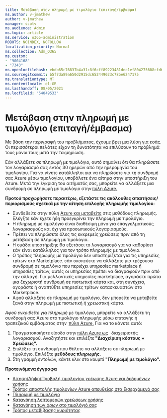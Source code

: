 ```yaml
---
title: Μετάβαση στην πληρωμή με τιμολόγιο (επιταγή/έμβασμα)
ms.author: v-jmathew
author: v-jmathew
manager: scotv
ms.audience: Admin
ms.topic: article
ms.service: o365-administration
ROBOTS: NOINDEX, NOFOLLOW
localization_priority: Normal
ms.collection: Adm_O365
ms.custom:
- "9004168"
- "7343"
ms.openlocfilehash: ebdb65c76837b4a31c8f6cff89223481dec1ef804275608cfd60986a4f089204
ms.sourcegitcommit: b5f7da89a650d2915dc652449623c78be6247175
ms.translationtype: MT
ms.contentlocale: el-GR
ms.lasthandoff: 08/05/2021
ms.locfileid: "54049533"
---
```

# <a name="switch-to-pay-by-invoice-chequewire-transfer"></a>Μετάβαση στην πληρωμή με τιμολόγιο (επιταγή/έμβασμα)

Με βάση την περιγραφή του προβλήματος, έχουμε βρει μια λύση για εσάς. Οι περισσότεροι πελάτες είχαν τη δυνατότητα να επιλύσουν το πρόβλημά τους μόνοι τους μετά την τεκμηρίωση.

Εάν αλλάξετε σε πληρωμή με τιμολόγιο, αυτό σημαίνει ότι θα πληρώσετε τον λογαριασμό σας εντός 30 ημερών από την ημερομηνία του τιμολογίου. Για να γίνετε κατάλληλοι για να πληρώσετε για τη συνδρομή σας Azure μέσω τιμολογίου, υποβάλετε ένα αίτημα στην υποστήριξη του Azure. Μετά την έγκριση του αιτήματός σας, μπορείτε να αλλάξετε μια συνδρομή σε πληρωμή με τιμολόγιο στην [πύλη Azure.](https://portal.azure.com/)

**Προτού προχωρήσετε περαιτέρω, εξετάστε τις ακόλουθες απαιτήσεις/περιορισμούς σχετικά με την αίτηση επιλογής πληρωμής τιμολογίου:**

- Συνδεθείτε στην πύλη [Azure και μεταβείτε](https://portal.azure.com/) στις μεθόδους πληρωμής. Ελέγξτε εάν έχετε ήδη προεγκρίνει την πληρωμή με τιμολόγιο.
- Η πληρωμή με τιμολόγιο είναι διαθέσιμη μόνο για επαγγελματικούς λογαριασμούς και όχι για προσωπικούς λογαριασμούς.
- Πρέπει να πληρώσετε όλες τις εκκρεμείς χρεώσεις πριν από τη μετάβαση σε πληρωμή με τιμολόγιο.
- Η ομάδα υποστήριξης θα εξετάσει το λογαριασμό για να καθορίσει εάν είναι κατάλληλος για τον τρόπο πληρωμής με τιμολόγιο.
- Ο τρόπος πληρωμής με τιμολόγιο δεν υποστηρίζεται για τις υπηρεσίες τρίτων στο Marketplace. εάν σκοπεύετε να αλλάξετε μια τρέχουσα συνδρομή σε τιμολόγιο που περιέχει υπηρεσίες marketplace ή υπηρεσίες τρίτων, αυτές οι υπηρεσίες πρέπει να διαγραφούν πριν από την αλλαγή. Για μελλοντικές υπηρεσίες marketplace, αγοράστε πρώτα μια ξεχωριστή συνδρομή σε πιστωτική κάρτα και, στη συνέχεια, αγοράστε ή αναπτύξτε υπηρεσίες τρίτων κατασκευαστών στο Marketplace.
- Αφού αλλάξετε σε πληρωμή με τιμολόγιο, δεν μπορείτε να μεταβείτε ξανά στην πληρωμή με πιστωτική ή χρεωστική κάρτα.

*Αφού εγκριθείτε για πληρωμή* με τιμολόγιο, μπορείτε να αλλάξετε τη συνδρομή σας Azure στο τιμολόγιο πληρωμής μέσω επιταγής ή τραπεζικού εμβάσματος στην  [πύλη Azure.](https://portal.azure.com/)
Για να το κάνετε αυτό:

1. Πραγματοποιήστε είσοδο στην [πύλη Azure ως](https://portal.azure.com/)   διαχειριστής λογαριασμού. Αναζητήστε και επιλέξτε **"Διαχείριση κόστους + Χρεώσεις".**
2. Επιλέξτε τη συνδρομή που θέλετε να αλλάξετε σε πληρωμή με τιμολόγιο. Επιλέξτε **μεθόδους πληρωμής.**
3. Στη γραμμή εντολών, κάντε κλικ στο κουμπί **"Πληρωμή με τιμολόγιο".**

**Προτεινόμενα έγγραφα**

- [Αίτηση/Λήψη/Προβολή τιμολογίου χρέωσης Azure και δεδομένων χρήσης](https://docs.microsoft.com/azure/billing/billing-download-azure-invoice-daily-usage-date)
- [Τρόπος αποστολής τιμολογίων Azure απευθείας στα Εισερχόμενά σας](https://docs.microsoft.com/azure/billing/billing-download-azure-invoice-daily-usage-date)
- [Πληρωμή με τιμολόγιο](https://docs.microsoft.com/azure/billing/billing-how-to-pay-by-invoice)
- [Κατανόηση λεπτομερών χρεώσεων χρήσης](https://docs.microsoft.com/azure/billing/billing-understand-your-bill)
- [Κατανόηση των όρων στο τιμολόγιό σας](https://docs.microsoft.com/azure/billing/billing-understand-your-invoice)
- [Τρόπος μεταβίβασης κυριότητας](https://docs.microsoft.com/azure/billing/billing-subscription-transfer)
